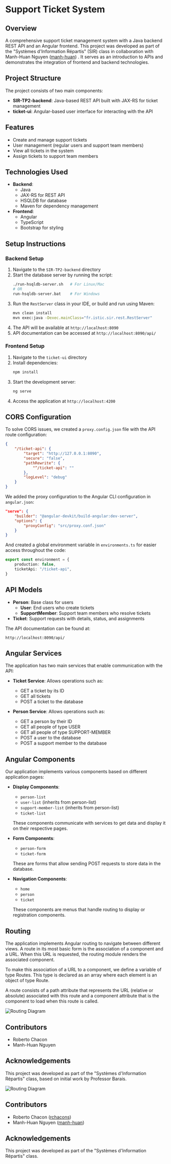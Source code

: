 # Support Ticket System

## Overview
A comprehensive support ticket management system with a Java backend REST API and an Angular frontend. This project was developed as part of the "Systèmes d'Information Répartis" (SIR) class in collaboration with Manh-Huan Nguyen ([manh-huan](https://github.com/manh-huan)) . It serves as an introduction to APIs and demonstrates the integration of frontend and backend technologies.

## Project Structure
The project consists of two main components:
- **SIR-TP2-backend**: Java-based REST API built with JAX-RS for ticket management
- **ticket-ui**: Angular-based user interface for interacting with the API

## Features
- Create and manage support tickets
- User management (regular users and support team members)
- View all tickets in the system
- Assign tickets to support team members

## Technologies Used
- **Backend**:
  - Java
  - JAX-RS for REST API
  - HSQLDB for database
  - Maven for dependency management
- **Frontend**:
  - Angular
  - TypeScript
  - Bootstrap for styling

## Setup Instructions

### Backend Setup
1. Navigate to the `SIR-TP2-backend` directory
2. Start the database server by running the script:
   ```bash
   ./run-hsqldb-server.sh   # For Linux/Mac
   # OR
   run-hsqldb-server.bat    # For Windows
   ```
3. Run the `RestServer` class in your IDE, or build and run using Maven:
   ```bash
   mvn clean install
   mvn exec:java -Dexec.mainClass="fr.istic.sir.rest.RestServer"
   ```
4. The API will be available at `http://localhost:8090`
5. API documentation can be accessed at `http://localhost:8090/api/`

### Frontend Setup
1. Navigate to the `ticket-ui` directory
2. Install dependencies:
   ```bash
   npm install
   ```
3. Start the development server:
   ```bash
   ng serve
   ```
4. Access the application at `http://localhost:4200`


## CORS Configuration

To solve CORS issues, we created a `proxy.config.json` file with the API route configuration:

```json
{
    "/ticket-api": {
        "target": "http://127.0.0.1:8090",
        "secure": "false",
        "pathRewrite": {
            "^/ticket-api": ""
        },
        "logLevel": "debug"
    }
}
```

We added the proxy configuration to the Angular CLI configuration in `angular.json`:

```json
"serve": {
    "builder": "@angular-devkit/build-angular:dev-server",
    "options": {  
        "proxyConfig": "src/proxy.conf.json"
    }
}
```

And created a global environment variable in `environments.ts` for easier access throughout the code:

```typescript
export const environment = {
    production: false,
    ticketApi: "/ticket-api",
}
```

## API Models

- **Person**: Base class for users
  - **User**: End users who create tickets
  - **SupportMember**: Support team members who resolve tickets
- **Ticket**: Support requests with details, status, and assignments

The API documentation can be found at:
```
http://localhost:8090/api/
```

## Angular Services

The application has two main services that enable communication with the API:

- **Ticket Service**: Allows operations such as:
  - GET a ticket by its ID
  - GET all tickets
  - POST a ticket to the database

- **Person Service**: Allows operations such as:
  - GET a person by their ID
  - GET all people of type USER
  - GET all people of type SUPPORT-MEMBER
  - POST a user to the database
  - POST a support member to the database

## Angular Components
Our application implements various components based on different application pages:

- **Display Components**: 
  - `person-list`
  - `user-list` (inherits from person-list)
  - `support-member-list` (inherits from person-list)
  - `ticket-list`
  
  These components communicate with services to get data and display it on their respective pages.

- **Form Components**: 
  - `person-form`
  - `ticket-form`
  
  These are forms that allow sending POST requests to store data in the database.

- **Navigation Components**: 
  - `home`
  - `person`
  - `ticket`
  
  These components are menus that handle routing to display or registration components.

## Routing
The application implements Angular routing to navigate between different views. A route in its most basic form is the association of a component and a URL. When this URL is requested, the routing module renders the associated component.

To make this association of a URL to a component, we define a variable of type Routes. This type is declared as an array where each element is an object of type Route.

A route consists of a path attribute that represents the URL (relative or absolute) associated with this route and a component attribute that is the component to load when this route is called.

![Routing Diagram](./route.png)

## Contributors
- Roberto Chacon
- Manh-Huan Nguyen

## Acknowledgements
This project was developed as part of the "Systèmes d'Information Répartis" class, based on initial work by Professor Barais.

![Routing Diagram](./route.png)

## Contributors
- Roberto Chacon ([rchacons](https://github.com/rchacons))
- Manh-Huan Nguyen ([manh-huan](https://github.com/manh-huan))

## Acknowledgements
This project was developed as part of the "Systèmes d'Information Répartis" class.